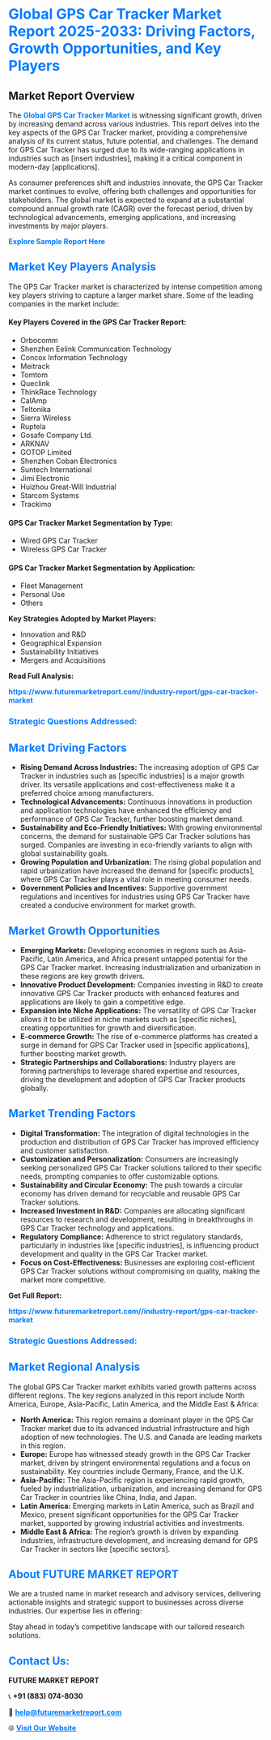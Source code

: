 <h1 style="color: #007BFF;">Global GPS Car Tracker Market Report 2025-2033: Driving Factors, Growth Opportunities, and Key Players</h1>

<section id="overview">
<h2>Market Report Overview</h2>
<p>The <a href="https://www.futuremarketreport.com//industry-report/gps-car-tracker-market" style="color: #007BFF; text-decoration: none;"><strong>Global GPS Car Tracker Market</strong></a> is witnessing significant growth, driven by increasing demand across various industries. This report delves into the key aspects of the GPS Car Tracker market, providing a comprehensive analysis of its current status, future potential, and challenges. The demand for GPS Car Tracker has surged due to its wide-ranging applications in industries such as [insert industries], making it a critical component in modern-day [applications].</p>
<p>As consumer preferences shift and industries innovate, the GPS Car Tracker market continues to evolve, offering both challenges and opportunities for stakeholders. The global market is expected to expand at a substantial compound annual growth rate (CAGR) over the forecast period, driven by technological advancements, emerging applications, and increasing investments by major players.</p>
</section>

<section id="overview">
<p><a href="https://www.futuremarketreport.com//request-sample/reportId=76447" style="color: #007BFF; text-decoration: none;"><strong>Explore Sample Report Here</strong></a></p>
</section>

<section id="key-players">
<h2 style="color: #007BFF;">Market Key Players Analysis</h2>
<p>The GPS Car Tracker market is characterized by intense competition among key players striving to capture a larger market share. Some of the leading companies in the market include:</p>
<h4>Key Players Covered in the GPS Car Tracker Report:</h4>
<ul><li>Orbocomm</li><li>Shenzhen Eelink Communication Technology</li><li>Concox Information Technology</li><li>Meitrack</li><li>Tomtom</li><li>Queclink</li><li>ThinkRace Technology</li><li>CalAmp</li><li>Teltonika</li><li>Sierra Wireless</li><li>Ruptela</li><li>Gosafe Company Ltd.</li><li>ARKNAV</li><li>GOTOP Limited</li><li>Shenzhen Coban Electronics</li><li>Suntech International</li><li>Jimi Electronic</li><li>Huizhou Great-Will Industrial</li><li>Starcom Systems</li><li>Trackimo</li></ul>
<h4>GPS Car Tracker Market Segmentation by Type:</h4>
<ul><li>Wired GPS Car Tracker</li><li>Wireless GPS Car Tracker</li></ul>

<h4>GPS Car Tracker Market Segmentation by Application:</h4>
<ul><li>Fleet Management</li><li>Personal Use</li><li>Others</li></ul>
<p><strong>Key Strategies Adopted by Market Players:</strong></p>
<ul>
<li>Innovation and R&D</li>
<li>Geographical Expansion</li>
<li>Sustainability Initiatives</li>
<li>Mergers and Acquisitions</li>
</ul>
</section>

<section>
<p><strong>Read Full Analysis: </strong></p><a href="https://www.futuremarketreport.com//industry-report/gps-car-tracker-market" style="color: #007BFF; text-decoration: none;"><strong>https://www.futuremarketreport.com//industry-report/gps-car-tracker-market</strong></a>
<h3 style="color: #007BFF;">Strategic Questions Addressed:</h3>
</section>

<section id="driving-factors">
<h2 style="color: #007BFF;">Market Driving Factors</h2>
<ul>
<li><strong>Rising Demand Across Industries:</strong> The increasing adoption of GPS Car Tracker in industries such as [specific industries] is a major growth driver. Its versatile applications and cost-effectiveness make it a preferred choice among manufacturers.</li>
<li><strong>Technological Advancements:</strong> Continuous innovations in production and application technologies have enhanced the efficiency and performance of GPS Car Tracker, further boosting market demand.</li>
<li><strong>Sustainability and Eco-Friendly Initiatives:</strong> With growing environmental concerns, the demand for sustainable GPS Car Tracker solutions has surged. Companies are investing in eco-friendly variants to align with global sustainability goals.</li>
<li><strong>Growing Population and Urbanization:</strong> The rising global population and rapid urbanization have increased the demand for [specific products], where GPS Car Tracker plays a vital role in meeting consumer needs.</li>
<li><strong>Government Policies and Incentives:</strong> Supportive government regulations and incentives for industries using GPS Car Tracker have created a conducive environment for market growth.</li>
</ul>
</section>

<section id="growth-opportunities">
<h2 style="color: #007BFF;">Market Growth Opportunities</h2>
<ul>
<li><strong>Emerging Markets:</strong> Developing economies in regions such as Asia-Pacific, Latin America, and Africa present untapped potential for the GPS Car Tracker market. Increasing industrialization and urbanization in these regions are key growth drivers.</li>
<li><strong>Innovative Product Development:</strong> Companies investing in R&D to create innovative GPS Car Tracker products with enhanced features and applications are likely to gain a competitive edge.</li>
<li><strong>Expansion into Niche Applications:</strong> The versatility of GPS Car Tracker allows it to be utilized in niche markets such as [specific niches], creating opportunities for growth and diversification.</li>
<li><strong>E-commerce Growth:</strong> The rise of e-commerce platforms has created a surge in demand for GPS Car Tracker used in [specific applications], further boosting market growth.</li>
<li><strong>Strategic Partnerships and Collaborations:</strong> Industry players are forming partnerships to leverage shared expertise and resources, driving the development and adoption of GPS Car Tracker products globally.</li>
</ul>
</section>

<section id="trending-factors">
<h2 style="color: #007BFF;">Market Trending Factors</h2>
<ul>
<li><strong>Digital Transformation:</strong> The integration of digital technologies in the production and distribution of GPS Car Tracker has improved efficiency and customer satisfaction.</li>
<li><strong>Customization and Personalization:</strong> Consumers are increasingly seeking personalized GPS Car Tracker solutions tailored to their specific needs, prompting companies to offer customizable options.</li>
<li><strong>Sustainability and Circular Economy:</strong> The push towards a circular economy has driven demand for recyclable and reusable GPS Car Tracker solutions.</li>
<li><strong>Increased Investment in R&D:</strong> Companies are allocating significant resources to research and development, resulting in breakthroughs in GPS Car Tracker technology and applications.</li>
<li><strong>Regulatory Compliance:</strong> Adherence to strict regulatory standards, particularly in industries like [specific industries], is influencing product development and quality in the GPS Car Tracker market.</li>
<li><strong>Focus on Cost-Effectiveness:</strong> Businesses are exploring cost-efficient GPS Car Tracker solutions without compromising on quality, making the market more competitive.</li>
</ul>
</section>

<section>
<p><strong>Get Full Report: </strong></p><a href="https://www.futuremarketreport.com//industry-report/gps-car-tracker-market" style="color: #007BFF; text-decoration: none;"><strong>https://www.futuremarketreport.com//industry-report/gps-car-tracker-market</strong></a>
<h3 style="color: #007BFF;">Strategic Questions Addressed:</h3>
</section>


<section id="regional-analysis">
<h2 style="color: #007BFF;">Market Regional Analysis</h2>
<p>The global GPS Car Tracker market exhibits varied growth patterns across different regions. The key regions analyzed in this report include North America, Europe, Asia-Pacific, Latin America, and the Middle East & Africa:</p>
<ul>
<li><strong>North America:</strong> This region remains a dominant player in the GPS Car Tracker market due to its advanced industrial infrastructure and high adoption of new technologies. The U.S. and Canada are leading markets in this region.</li>
<li><strong>Europe:</strong> Europe has witnessed steady growth in the GPS Car Tracker market, driven by stringent environmental regulations and a focus on sustainability. Key countries include Germany, France, and the U.K.</li>
<li><strong>Asia-Pacific:</strong> The Asia-Pacific region is experiencing rapid growth, fueled by industrialization, urbanization, and increasing demand for GPS Car Tracker in countries like China, India, and Japan.</li>
<li><strong>Latin America:</strong> Emerging markets in Latin America, such as Brazil and Mexico, present significant opportunities for the GPS Car Tracker market, supported by growing industrial activities and investments.</li>
<li><strong>Middle East & Africa:</strong> The region’s growth is driven by expanding industries, infrastructure development, and increasing demand for GPS Car Tracker in sectors like [specific sectors].</li>
</ul>
</section>

<footer>
<h2 style="color: #007BFF;">About FUTURE MARKET REPORT</h2>
<p>We are a trusted name in market research and advisory services, delivering actionable insights and strategic support to businesses across diverse industries. Our expertise lies in offering:</p>

<p>Stay ahead in today’s competitive landscape with our tailored research solutions.</p>

<h2 style="color: #007BFF;">Contact Us:</h2>
<p><strong>FUTURE MARKET REPORT</strong></p>
<p>📞 <strong>+91 (883) 074-8030</strong></p>
<p>📧 <strong><a href="mailto:help@futuremarketreport.com" style="color: #007BFF;">help@futuremarketreport.com</a></strong></p>
<p>🌐 <strong><a href="https://www.futuremarketreport.com/" style="color: #007BFF;">Visit Our Website</a></strong></p>
</footer>